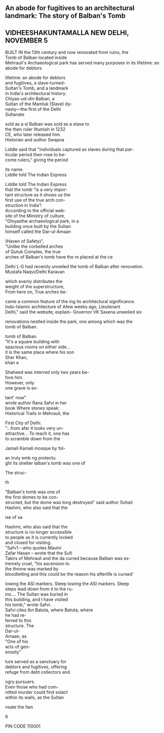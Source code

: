 ## An abode for fugitives to an architectural landmark: The story of Balban's Tomb

## **VIDHEESHAKUNTAMALLA** NEW DELHI, NOVEMBER 5

BUILT IN the 13th century and now renovated from ruins, the<br>Tomb of Balban located inside<br>Mehrauli's Archaeological park has served many purposes in its lifetime: an abode for debtors

lifetime: an abode for debtors<br>and fugitives, a slave-turned-<br>Sultan's Tomb, and a landmark<br>in India's architectural history.<br>Chiyas-ud-din Balban, a<br>Sultan of the Mamluk (Slave) dy-<br>nasty—the first of the Delhi<br>Sultanate

sold as a sl Balban was sold as a stave to<br>the then ruler Iltumish in 1232<br>CE, who later released him.<br>Historian and author Swapna

Liddle said that "individuals captured as slaves during that par-<br>ticular period then rose to be-<br>come rulers," giving the period

its name.<br>Liddle told The Indian Express

Liddle told The Indian Express<br>that the tomb "is a very impor-<br>tant structure as it shows us the<br>first use of the true arch con-<br>struction in India'!<br>According to the official web-<br>site of the Ministry of culture,<br>"Ghiyasthe archaeological park, in a<br>building once built by the Sultan<br>himself called the Dar-ul-Amaan

(Haven of Safety)",<br>"Unlike the corbelled arches<br>of Qutub Complex, the true<br>arches of Balban's tomb have the re placed at the ce

Delhi L-G had recently unveiled the tomb of Balban after renovation. Mustafa Naqvi/Delhi Karavan

which evenly distributes the<br>weight of the superstructure,<br>From here on, True arches be-

came a common feature of the ing its architectural significance.<br>Indo-Islamic architecture of Afew weeks ago, Lieutenant<br>Delhi," said the website, explain- Governor VK Saxena unweiled six

renovations nestled inside the park, one among which was the<br>tomb of Balban.

tomb of Balban.<br>"It's a square building with<br>spacious rooms on either side...<br>it is the same place where his son<br>Sher Khan,<br>khan e

Shaheed was interred only two years be-<br>fore him.<br>However, only<br>one grave is ex-

tant' now"<br>wrote author Rana Safvi in her<br>book Where stones speak:<br>Historical Trails in Mehrauli, the

First City of Delhi.<br>
"...from afar it looks very un-<br>
attractive... To reach it, one has<br>
to scramble down from the

Jamali Kamali mosque by fol-

an truly emb ng protectu<br>ght its shelter lalban's tomb was one of

The struc-

th

"Balban's tomb was one of<br>the first domes to be con-<br>structed, but the dome was long destroyed" said author Sohail<br>Hashmi, who also said that the

ise of sa

Hashmi, who also said that the <br>structure is no longer accessible <br>to people as it is currently locked <br>and closed for visiting. <br>"Safv1 – who quotes Maulvi <br>Zafar Hasan – wrote that the Sufi <br>Takirs of Mehrauli and the da curred because Balban was ex-<br>tremely cruel, "his ascension to<br>the throne was marked by<br>bloodletting and this could be the reason his afterlife is cursed'

lowing the ASI markers. Steep lowing the ASI markers. Steep<br>steps lead down from it to the ru-<br>ins.... The Sultan was buried in<br>this building, and I have visited<br>his tomb," wrote Safvi.<br>Safvi cites Ibn Batuta, where Batuta, where<br>he had re-<br>ferred to this<br>structure. The<br>Dar-ul-<br>Amaan, as<br>"One of his<br>acts of gen-<br>erosity"

ture served as a sanctuary for<br>debtors and fugitives, offering<br>refuge from debt collectors and

ngry pursuers.<br>Even those who had com-<br>nitted murder could find solact<br>within its walls, as the Sultan

nsate the fam

6

PIN CODE 110001